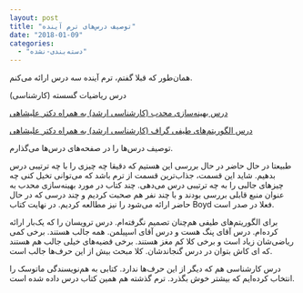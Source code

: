```yaml
---
layout: post
title: "توصیف درس‌های ترم آینده"
date: "2018-01-09"
categories: 
  - "دسته‌بندی-نشده"
---
```


همان‌طور که قبلا گفتم، ترم آینده سه درس ارائه می‌کنم.

درس ریاضیات گسسته (کارشناسی)

[درس بهینه‌سازی محدب (کارشناسی ارشد) به همراه دکتر علیشاهی](http://old.foroughmand.ir/?page_id=141)

[درس الگوریتم‌های طیفی گراف (کارشناسی ارشد) به همراه دکتر علیشاهی](http://old.foroughmand.ir/?page_id=139)

توصیف درس‌ها را در صفحه‌های درس‌ها می‌گذارم.

طبیعتا در حال حاضر در حال بررسی این هستیم که دقیقا چه چیزی را با چه ترتیبی درس بدهیم. شاید این قسمت، جذاب‌ترین قسمت از ترم باشد که می‌توانی تخیل کنی چه چیزهای جالبی را به چه ترتیبی درس می‌دهی. چند کتاب در مورد بهینه‌سازی محدب به عنوان منبع قابلی بررسی بودند و با چند نفر هم صحبت کردیم و چند درسی که در حال حاضر ارائه می‌شود را نیز مطالعه کردیم. در نهایت کتاب Boyd فعلا در صدر است.

برای الگوریتم‌های طیفی هم‌چنان تصمیم نگرفته‌ام. درس ترویسان را که یک‌بار ارائه کرده‌ام. درس آقای پنگ هست و درس آقای اسپیلمن. همه جالب هستند. برخی کمی ریاضی‌شان زیاد است و برخی کلا کم مغز هستند. برخی قضیه‌های خیلی جالب هم هستند که ای کاش بتوان در درس گنجاندشان. کلا مبحث بیش از این حرف‌ها جالب است.

درس کارشناسی هم که دیگر از این حرف‌ها ندارد. کتابی به هم‌نویسندگی ماتوسک را انتخاب کرده‌ایم که بیشتر خوش بگذرد. ترم گذشته هم همین کتاب درس داده شده است.
